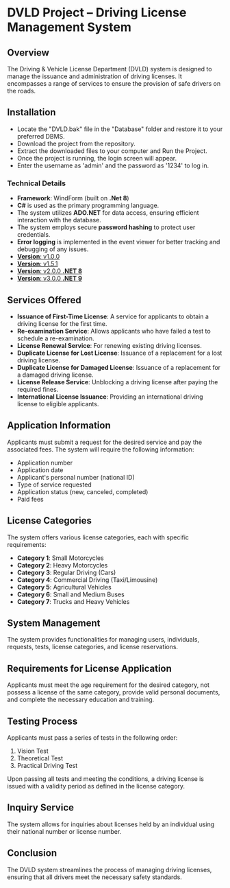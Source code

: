 # DVLD Project – Driving License Management System

## Overview
The Driving & Vehicle License Department (DVLD) system is designed to manage the issuance and administration of driving licenses. It encompasses a range of services to ensure the provision of safe drivers on the roads.



## Installation
- Locate the "DVLD.bak" file in the "Database" folder and restore it to your preferred DBMS.
- Download the project from the repository.
- Extract the downloaded files to your computer and Run the Project.
- Once the project is running, the login screen will appear.
- Enter the username as 'admin' and the password as '1234' to log in.



### Technical Details
- **Framework**: WindForm (built on **.Net 8**)
- **C#** is used as the primary programming language.
- The system utilizes **ADO.NET** for data access, ensuring efficient interaction with the database.
- The system employs secure **password hashing** to protect user credentials.
- **Error logging** is implemented in the event viewer for better tracking and debugging of any issues.
- [**Version**: v1.0.0](https://github.com/saleh-bin-sumida/Driving_And_Vehicles_License_Department-DVLD/archive/refs/tags/v0.1.0.zip)
- [**Version**: v1.5.1](https://github.com/saleh-bin-sumida/Driving_And_Vehicles_License_Department-DVLD/archive/refs/tags/v1.5.1.zip)
- [**Version**: v2.0.0 **.NET 8**](https://github.com/saleh-bin-sumida/Driving_And_Vehicles_License_Department-DVLD/archive/refs/tags/v2.0.0.zip)
- [**Version**: v3.0.0 **.NET 9**](https://github.com/saleh-bin-sumida/Driving_And_Vehicles_License_Department-DVLD/archive/refs/tags/v3.0.0.zip)
  


## Services Offered
- **Issuance of First-Time License**: A service for applicants to obtain a driving license for the first time.
- **Re-examination Service**: Allows applicants who have failed a test to schedule a re-examination.
- **License Renewal Service**: For renewing existing driving licenses.
- **Duplicate License for Lost License**: Issuance of a replacement for a lost driving license.
- **Duplicate License for Damaged License**: Issuance of a replacement for a damaged driving license.
- **License Release Service**: Unblocking a driving license after paying the required fines.
- **International License Issuance**: Providing an international driving license to eligible applicants.

## Application Information
Applicants must submit a request for the desired service and pay the associated fees. The system will require the following information:
- Application number
- Application date
- Applicant's personal number (national ID)
- Type of service requested
- Application status (new, canceled, completed)
- Paid fees

## License Categories
The system offers various license categories, each with specific requirements:
- **Category 1**: Small Motorcycles
- **Category 2**: Heavy Motorcycles
- **Category 3**: Regular Driving (Cars)
- **Category 4**: Commercial Driving (Taxi/Limousine)
- **Category 5**: Agricultural Vehicles
- **Category 6**: Small and Medium Buses
- **Category 7**: Trucks and Heavy Vehicles

## System Management
The system provides functionalities for managing users, individuals, requests, tests, license categories, and license reservations.

## Requirements for License Application
Applicants must meet the age requirement for the desired category, not possess a license of the same category, provide valid personal documents, and complete the necessary education and training.

## Testing Process
Applicants must pass a series of tests in the following order:
1. Vision Test
2. Theoretical Test
3. Practical Driving Test

Upon passing all tests and meeting the conditions, a driving license is issued with a validity period as defined in the license category.

## Inquiry Service
The system allows for inquiries about licenses held by an individual using their national number or license number.

## Conclusion
The DVLD system streamlines the process of managing driving licenses, ensuring that all drivers meet the necessary safety standards.

















